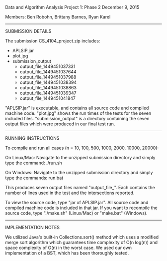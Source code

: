 Data and Algorithm Analysis
Project 1: Phase 2
December 9, 2015

Members: Ben Robohn, Brittany Barnes, Ryan Karel

-------------------------------------------------------------------------------
SUBMISSION DETAILS

The submission CS_4104_project.zip includes:
- APLSIP.jar
- plot.jpg
- submission_output
	- output_file_1449451037331
	- output_file_1449451037644
	- output_file_1449451037988
	- output_file_1449451038394
	- output_file_1449451038863
	- output_file_1449451039347
	- output_file_1449451041847

"APLSIP.jar" is executable, and contains all source code and compiled machine code.
"plot.jpg" shows the run times of the tests for the seven included files.
"submission_output" is a directory containing the seven output files which were produced in our final test run.

-------------------------------------------------------------------------------
RUNNING INSTRUCTIONS

To compile and run all cases (n = 10, 100, 500, 1000, 2000, 10000, 20000):

On Linux/Mac:
Navigate to the unzipped submission directory and simply type the command:
./run.sh

On Windows:
Navigate to the unzipped submission directory and simply type the commands:
run.bat

This produces seven output files named "output_file_<start time in ms>". Each contains the number of lines used in the test and the intersections reported.

To view the source code, type "jar xf APLSIP.jar". All source code and compiled machine code is included in that jar. If you want to recompile the source code, type "./make.sh" (Linux/Mac) or "make.bat" (Windows).

-------------------------------------------------------------------------------
IMPLEMENTATION NOTES

We utilized Java's built-in Collections.sort() method which uses a modified merge sort algorithm which guarantees time complexity of O(n log(n)) and space complexity of O(n) in the worst case.
We used our own implementation of a BST, which has been thoroughly tested.
